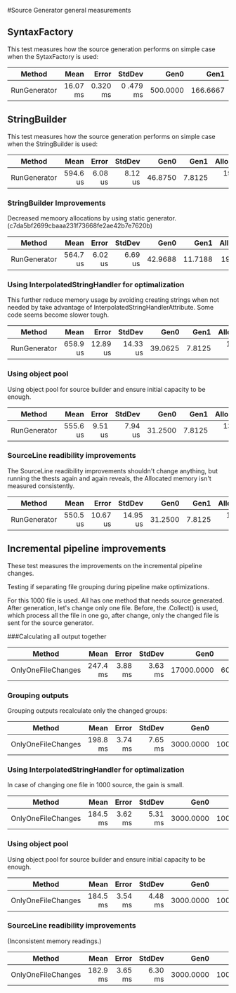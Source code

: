 #Source Generator general measurements

## SyntaxFactory

This test measures how the source generation performs on simple case when the SytaxFactory is used:

| Method       | Mean     | Error    | StdDev   | Gen0     | Gen1     | Allocated |
|------------- |---------:|---------:|---------:|---------:|---------:|----------:|
| RunGenerator | 16.07 ms | 0.320 ms | 0 .479 ms | 500.0000 | 166.6667 |   3.62 MB |

## StringBuilder

This test measures how the source generation performs on simple case when the StringBuilder is used:

| Method       | Mean     | Error   | StdDev  | Gen0    | Gen1   | Allocated |
|------------- |---------:|--------:|--------:|--------:|-------:|----------:|
| RunGenerator | 594.6 us | 6.08 us | 8.12 us | 46.8750 | 7.8125 | 191.77 KB |

### StringBuilder Improvements

Decreased memoory allocations by using static generator. (c7da5bf2699cbaaa231f73668fe2ae42b7e7620b)

| Method       | Mean     | Error   | StdDev  | Gen0    | Gen1    | Allocated |
|------------- |---------:|--------:|--------:|--------:|--------:|----------:|
| RunGenerator | 564.7 us | 6.02 us | 6.69 us | 42.9688 | 11.7188 |  190.9 KB |

### Using InterpolatedStringHandler for optimalization

This further reduce memory usage by avoiding creating strings when not needed by take advantage of InterpolatedStringHandlerAttribute. Some code seems become slower tough.

| Method       | Mean     | Error    | StdDev   | Gen0    | Gen1   | Allocated |
|------------- |---------:|---------:|---------:|--------:|-------:|----------:|
| RunGenerator | 658.9 us | 12.89 us | 14.33 us | 39.0625 | 7.8125 | 169.25 KB |

### Using object pool

Using object pool for source builder and ensure initial capacity to be enough.

| Method       | Mean     | Error   | StdDev  | Gen0    | Gen1   | Allocated |
|------------- |---------:|--------:|--------:|--------:|-------:|----------:|
| RunGenerator | 555.6 us | 9.51 us | 7.94 us | 31.2500 | 7.8125 | 137.13 KB |

### SourceLine readibility improvements

The SourceLine readibility improvements shouldn't change anything, but running the thests again and again reveals, the Allocated memory isn't measured consistently.

| Method       | Mean     | Error    | StdDev   | Gen0    | Gen1   | Allocated |
|------------- |---------:|---------:|---------:|--------:|-------:|----------:|
| RunGenerator | 550.5 us | 10.67 us | 14.95 us | 31.2500 | 7.8125 | 136.81 KB |

## Incremental pipeline improvements

These test measures the improvements on the incremental pipeline changes.

Testing if separating file grouping during pipeline make optimizations.

For this 1000 file is used. All has one method that needs source generated. After generation, let's change only one file. Before, the .Collect() is used, which process all the file in one go, after change, only the changed file is sent for the source generator.

###Calculating all output together

| Method             | Mean     | Error   | StdDev  | Gen0       | Gen1      | Allocated |
|------------------- |---------:|--------:|--------:|-----------:|----------:|----------:|
| OnlyOneFileChanges | 247.4 ms | 3.88 ms | 3.63 ms | 17000.0000 | 6000.0000 | 104.55 MB |

### Grouping outputs

Grouping outputs recalculate only the changed groups:

| Method             | Mean     | Error   | StdDev  | Gen0      | Gen1      | Allocated |
|------------------- |---------:|--------:|--------:|----------:|----------:|----------:|
| OnlyOneFileChanges | 198.8 ms | 3.74 ms | 7.65 ms | 3000.0000 | 1000.0000 |  21.89 MB |

### Using InterpolatedStringHandler for optimalization

In case of changing one file in 1000 source, the gain is small.

| Method             | Mean     | Error   | StdDev  | Gen0      | Gen1      | Allocated |
|------------------- |---------:|--------:|--------:|----------:|----------:|----------:|
| OnlyOneFileChanges | 184.5 ms | 3.62 ms | 5.31 ms | 3000.0000 | 1000.0000 |   21.8 MB |

### Using object pool

Using object pool for source builder and ensure initial capacity to be enough.

| Method             | Mean     | Error   | StdDev  | Gen0      | Gen1      | Allocated |
|------------------- |---------:|--------:|--------:|----------:|----------:|----------:|
| OnlyOneFileChanges | 184.5 ms | 3.54 ms | 4.48 ms | 3000.0000 | 1000.0000 |  21.77 MB |

### SourceLine readibility improvements

(Inconsistent memory readings.)

| Method             | Mean     | Error   | StdDev  | Gen0      | Gen1      | Allocated |
|------------------- |---------:|--------:|--------:|----------:|----------:|----------:|
| OnlyOneFileChanges | 182.9 ms | 3.65 ms | 6.30 ms | 3000.0000 | 1000.0000 |  21.85 MB |